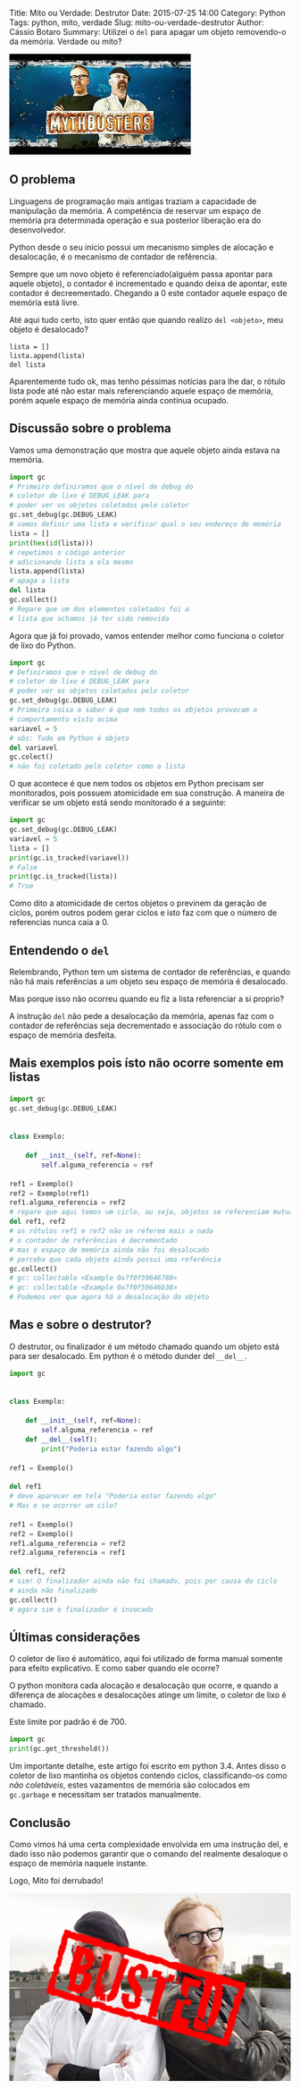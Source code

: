 Title: Mito ou Verdade: Destrutor
Date: 2015-07-25 14:00
Category: Python
Tags: python, mito, verdade
Slug: mito-ou-verdade-destrutor
Author: Cássio Botaro
Summary: Utilizei o `del` para apagar um objeto removendo-o da memória. Verdade ou mito?

![mythbusters](../images/MythBusters-Logo.jpg)

## O problema
Linguagens de programação mais antigas traziam a capacidade de manipulação da memória. A competência de reservar um espaço de memória pra determinada operação e sua posterior liberação era do desenvolvedor.

Python desde o seu início possui um mecanismo simples de alocação e desalocação, é o mecanismo de contador de refêrencia.

Sempre que um novo objeto é referenciado(alguém passa apontar para aquele objeto), o contador é incrementado e quando deixa de apontar, este contador é decreementado. Chegando a 0 este contador aquele espaço de memória está livre.

Até aqui tudo certo, isto quer então que quando realizo `del <objeto>`, meu objeto é desalocado?

```
lista = []
lista.append(lista)
del lista
```

Aparentemente tudo ok, mas tenho péssimas notícias para lhe dar, o rótulo lista pode até não estar mais referenciando aquele espaço de memória, porém aquele espaço de memória ainda continua ocupado.

## Discussão sobre o problema

Vamos uma demonstração que mostra que aquele objeto ainda estava na memória.

```python
import gc
# Primeiro definiramos que o nível de debug do 
# coletor de lixo é DEBUG_LEAK para
# poder ver os objetos coletados pelo coletor
gc.set_debug(gc.DEBUG_LEAK)
# vamos definir uma lista e verificar qual o seu endereço de memória 
lista = []
print(hex(id(lista)))
# repetimos o código anterior 
# adicionando lista a ela mesmo
lista.append(lista)
# apaga a lista
del lista
gc.collect()
# Repare que um dos elementos coletados foi a 
# lista que achamos já ter sido removida
```

Agora que já foi provado, vamos entender melhor como funciona o coletor de lixo do Python.

```python
import gc
# Definiramos que o nível de debug do 
# coletor de lixo é DEBUG_LEAK para
# poder ver os objetos coletados pelo coletor
gc.set_debug(gc.DEBUG_LEAK)
# Primeira coisa a saber é que nem todos os objetos provocam o
# comportamento visto acima
variavel = 5
# obs: Tudo em Python é objeto
del variavel
gc.colect()
# não foi coletado pelo coletor como a lista
```

O que acontece é que nem todos os objetos em Python precisam ser monitorados, pois possuem atomicidade em sua construção.
A maneira de verificar se um objeto está sendo monitorado é a seguinte:

```python
import gc
gc.set_debug(gc.DEBUG_LEAK)
variavel = 5
lista = []
print(gc.is_tracked(variavel))
# False
print(gc.is_tracked(lista))
# True
```

Como dito a atomicidade de certos objetos o previnem da geração de ciclos, porém outros podem gerar ciclos e isto faz com que o número de referencias nunca caia a 0.

## Entendendo o `del`

Relembrando, Python tem um sistema de contador de referências, e quando não há mais referências a um objeto seu espaço de memória é desalocado.

Mas porque isso não ocorreu quando eu fiz a lista referenciar a si proprio?

A instrução `del` não pede a desalocação da memória, apenas faz com o contador de referências seja decrementado e associação do rótulo com o espaço de memória desfeita.

## Mais exemplos pois ísto não ocorre somente em listas

```python
import gc 
gc.set_debug(gc.DEBUG_LEAK)


class Exemplo:
    
    def __init__(self, ref=None):
        self.alguma_referencia = ref

ref1 = Exemplo()
ref2 = Exemplo(ref1)
ref1.alguma_referencia = ref2
# repare que aqui temos um ciclo, ou seja, objetos se referenciam mutualmente
del ref1, ref2
# os rótulos ref1 e ref2 não se referem mais a nada
# o contador de referências é decrementado
# mas o espaço de memória ainda não foi desalocado
# perceba que cada objeto ainda possui uma referência
gc.collect()
# gc: collectable <Example 0x7f0f59646780>
# gc: collectable <Example 0x7f0f59646b38>
# Podemos ver que agora há a desalocação do objeto
```

## Mas e sobre o destrutor?

O destrutor, ou finalizador é um método chamado quando um objeto está para ser desalocado. 
Em python é o método dunder del `__del__`.

```python
import gc 


class Exemplo:
    
    def __init__(self, ref=None):
        self.alguma_referencia = ref
    def __del__(self):
        print("Poderia estar fazendo algo")

ref1 = Exemplo()

del ref1
# deve aparecer em tela "Poderia estar fazendo algo"
# Mas e se ocorrer um cilo?

ref1 = Exemplo()
ref2 = Exemplo()
ref1.alguma_referencia = ref2
ref2.alguma_referencia = ref1

del ref1, ref2
# sim! O finalizador ainda não foi chamado, pois por causa do ciclo
# ainda não finalizado
gc.collect()
# agora sim o finalizador é invocado
```


## Últimas considerações

O coletor de lixo é automático, aqui foi utilizado de forma manual somente para efeito explicativo. E como saber quando ele ocorre?

O python monitora cada alocação e desalocação que ocorre, e quando a diferença de alocações e desalocações atinge um limite, o coletor de lixo é chamado.

Este limite por padrão é de 700.

```python
import gc
print(gc.get_threshold())
```

Um importante detalhe, este artigo foi escrito em python 3.4. Antes disso o coletor de lixo mantinha os objetos contendo ciclos, classificando-os como *não coletáveis*, estes vazamentos de memória são colocados em `gc.garbage` e necessitam ser tratados manualmente.

## Conclusão

Como vimos há uma certa complexidade envolvida em uma instrução del, e dado isso não podemos garantir que o comando del realmente desaloque o espaço de memória naquele instante.


Logo, Mito foi derrubado!

![busted](../images/busted.jpg)
